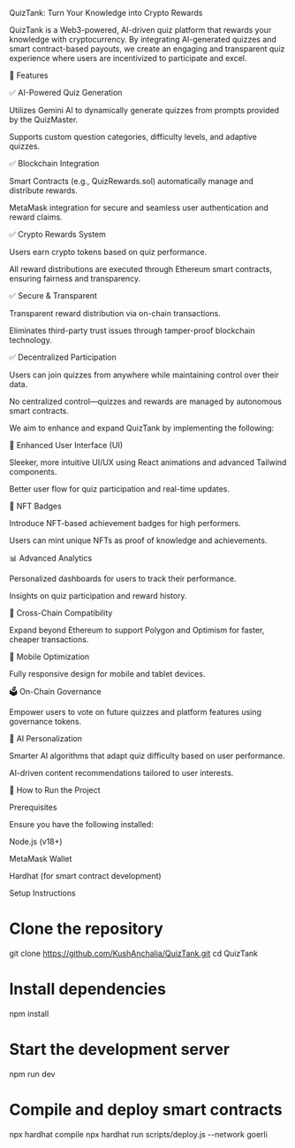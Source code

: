  QuizTank: Turn Your Knowledge into Crypto Rewards

QuizTank is a Web3-powered, AI-driven quiz platform that rewards your knowledge with cryptocurrency. By integrating AI-generated quizzes and smart contract-based payouts, we create an engaging and transparent quiz experience where users are incentivized to participate and excel.

🚀 Features

✅ AI-Powered Quiz Generation

Utilizes Gemini AI to dynamically generate quizzes from prompts provided by the QuizMaster.

Supports custom question categories, difficulty levels, and adaptive quizzes.

✅ Blockchain Integration

Smart Contracts (e.g., QuizRewards.sol) automatically manage and distribute rewards.

MetaMask integration for secure and seamless user authentication and reward claims.

✅ Crypto Rewards System

Users earn crypto tokens based on quiz performance.

All reward distributions are executed through Ethereum smart contracts, ensuring fairness and transparency.

✅ Secure & Transparent

Transparent reward distribution via on-chain transactions.

Eliminates third-party trust issues through tamper-proof blockchain technology.

✅ Decentralized Participation

Users can join quizzes from anywhere while maintaining control over their data.

No centralized control—quizzes and rewards are managed by autonomous smart contracts.

We aim to enhance and expand QuizTank by implementing the following:

🎨 Enhanced User Interface (UI)

Sleeker, more intuitive UI/UX using React animations and advanced Tailwind components.

Better user flow for quiz participation and real-time updates.

🏅 NFT Badges

Introduce NFT-based achievement badges for high performers.

Users can mint unique NFTs as proof of knowledge and achievements.

📊 Advanced Analytics

Personalized dashboards for users to track their performance.

Insights on quiz participation and reward history.

🔗 Cross-Chain Compatibility

Expand beyond Ethereum to support Polygon and Optimism for faster, cheaper transactions.

📱 Mobile Optimization

Fully responsive design for mobile and tablet devices.

🗳️ On-Chain Governance

Empower users to vote on future quizzes and platform features using governance tokens.

🤖 AI Personalization

Smarter AI algorithms that adapt quiz difficulty based on user performance.

AI-driven content recommendations tailored to user interests.

📄 How to Run the Project

Prerequisites

Ensure you have the following installed:

Node.js (v18+)

MetaMask Wallet

Hardhat (for smart contract development)

Setup Instructions

# Clone the repository
git clone https://github.com/KushAnchalia/QuizTank.git
cd QuizTank

# Install dependencies
npm install

# Start the development server
npm run dev

# Compile and deploy smart contracts
npx hardhat compile
npx hardhat run scripts/deploy.js --network goerli

